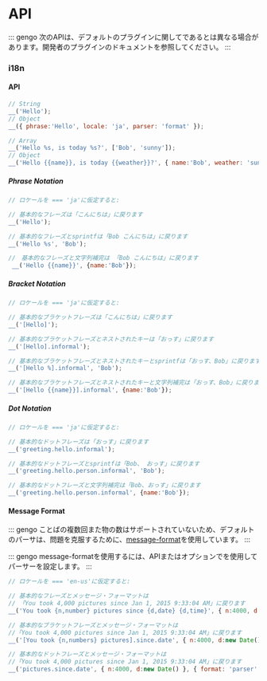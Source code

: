 # API

::: gengo
次のAPIは、デフォルトのプラグインに関してであるとは異なる場合があります。開発者のプラグインのドキュメントを参照してください。
:::

### i18n

#### API

```javascript
// String
__('Hello');
// Object
__({ phrase:'Hello', locale: 'ja', parser: 'format' });

// Array
__('Hello %s, is today %s?', ['Bob', 'sunny']);
// Object
__('Hello {{name}}, is today {{weather}}?', { name:'Bob', weather: 'sunny' });

```

##### Phrase Notation

```javascript
// ロケールを === 'ja'に仮定すると:

// 基本的なフレーズは「こんにちは」に戻ります
__('Hello');

// 基本的なフレーズとsprintfは「Bob こんにちは」に戻ります
__('Hello %s', 'Bob');

//　基本的なフレーズと文字列補完は 「Bob こんにちは」に戻ります
 __('Hello {{name}}', {name:'Bob'});
```


##### Bracket Notation

```javascript
// ロケールを === 'ja'に仮定すると:

// 基本的なブラケットフレーズは「こんにちは」に戻ります
__('[Hello]');

// 基本的なブラケットフレーズとネストされたキーは「おっす」に戻ります
__('[Hello].informal');

// 基本的なブラケットフレーズとネストされたキーとsprintfは「おっす、Bob」に戻ります
__('[Hello %].informal', 'Bob');

// 基本的なブラケットフレーズとネストされたキーと文字列補完は「おっす、Bob」に戻ります
__('[Hello {{name}}].informal', {name:'Bob'});
```

##### Dot Notation

```javascript
// ロケールを === 'ja'に仮定すると:

// 基本的なドットフレーズは「おっす」に戻ります
__('greeting.hello.informal');

// 基本的なドットフレーズとsprintfは「Bob、 おっす」に戻ります
__('greeting.hello.person.informal', 'Bob');

// 基本的なドットフレーズと文字列補完は「Bob、おっす」に戻ります
__('greeting.hello.person.informal', {name:'Bob'});
```

#### Message Format

::: gengo
ことばの複数回また物の数はサポートされていないため、デフォルトのパーサは、問題を克服するために、[message-format](https://github.com/format-message/message-format)を使用しています。
:::

::: gengo
message-formatを使用するには、APIまたはオプションでを使用してパーサーを設定します。
:::

```javascript
// ロケールを === 'en-us'に仮定すると:

// 基本的なフレーズとメッセージ・フォーマットは
// 「You took 4,000 pictures since Jan 1, 2015 9:33:04 AM」に戻ります
__('You took {n,number} pictures since {d,date} {d,time}', { n:4000, d:new Date() }, { parser: 'format' });

// 基本的なブラケットフレーズとメッセージ・フォーマットは
//「You took 4,000 pictures since Jan 1, 2015 9:33:04 AM」に戻ります
__('[You took {n,numbers} pictures].since.date', { n:4000, d:new Date() }, { parser: 'format' });

// 基本的なドットフレーズとメッセージ・フォーマットは
//「You took 4,000 pictures since Jan 1, 2015 9:33:04 AM」に戻ります
__('pictures.since.date', { n:4000, d:new Date() }, { format: 'parser' });
```